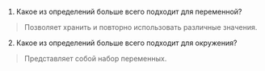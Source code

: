 1. Какое из определений больше всего подходит для переменной?

> Позволяет хранить и повторно использовать различные значения.

2. Какое из определений больше всего подходит для окружения?

> Представляет собой набор переменных.
